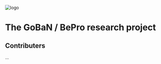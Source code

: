 ![logo](https://blogg.hioa.no/betterprovision/files/2013/08/cropped-logo_revised_05.jpg)
# The GoBaN / BePro research project

## Contributers
...

